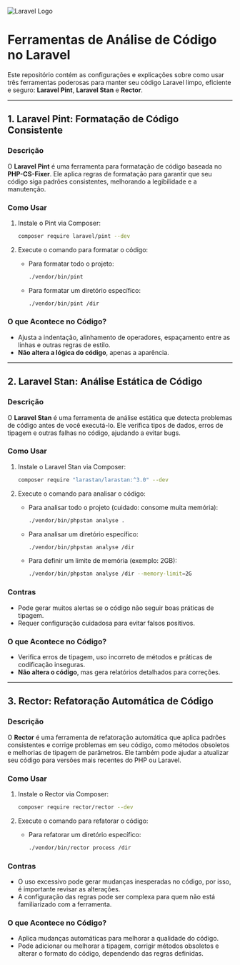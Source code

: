 ![Laravel Logo](https://picperf.io/https://laravelnews.s3.amazonaws.com/images/phpstan.jpg)

# Ferramentas de Análise de Código no Laravel

Este repositório contém as configurações e explicações sobre como usar três ferramentas poderosas para manter seu código Laravel limpo, eficiente e seguro: **Laravel Pint**, **Laravel Stan** e **Rector**.

---

## 1. Laravel Pint: Formatação de Código Consistente

### Descrição
O **Laravel Pint** é uma ferramenta para formatação de código baseada no **PHP-CS-Fixer**. Ele aplica regras de formatação para garantir que seu código siga padrões consistentes, melhorando a legibilidade e a manutenção.

### Como Usar
1. Instale o Pint via Composer:
   ```bash
   composer require laravel/pint --dev
   ```

2. Execute o comando para formatar o código:
   - Para formatar todo o projeto:
     ```bash
     ./vendor/bin/pint
     ```
   - Para formatar um diretório específico:
     ```bash
     ./vendor/bin/pint /dir
     ```

### O que Acontece no Código?
- Ajusta a indentação, alinhamento de operadores, espaçamento entre as linhas e outras regras de estilo.
- **Não altera a lógica do código**, apenas a aparência.

---

## 2. Laravel Stan: Análise Estática de Código

### Descrição
O **Laravel Stan** é uma ferramenta de análise estática que detecta problemas de código antes de você executá-lo. Ele verifica tipos de dados, erros de tipagem e outras falhas no código, ajudando a evitar bugs.

### Como Usar
1. Instale o Laravel Stan via Composer:
   ```bash
   composer require "larastan/larastan:^3.0" --dev
    ```

2. Execute o comando para analisar o código:
   - Para analisar todo o projeto (cuidado: consome muita memória):
     ```bash
     ./vendor/bin/phpstan analyse .
      ```
   - Para analisar um diretório específico:
     ```bash
     ./vendor/bin/phpstan analyse /dir
     ```
   - Para definir um limite de memória (exemplo: 2GB):
     ```bash
     ./vendor/bin/phpstan analyse /dir --memory-limit=2G
     ```

### Contras
- Pode gerar muitos alertas se o código não seguir boas práticas de tipagem.
- Requer configuração cuidadosa para evitar falsos positivos.

### O que Acontece no Código?
- Verifica erros de tipagem, uso incorreto de métodos e práticas de codificação inseguras.
- **Não altera o código**, mas gera relatórios detalhados para correções.

---

## 3. Rector: Refatoração Automática de Código

### Descrição
O **Rector** é uma ferramenta de refatoração automática que aplica padrões consistentes e corrige problemas em seu código, como métodos obsoletos e melhorias de tipagem de parâmetros. Ele também pode ajudar a atualizar seu código para versões mais recentes do PHP ou Laravel.

### Como Usar
1. Instale o Rector via Composer:
   ```bash
   composer require rector/rector --dev
   ```

2. Execute o comando para refatorar o código:
   - Para refatorar um diretório específico:
     ```bash
     ./vendor/bin/rector process /dir
     ```

### Contras
- O uso excessivo pode gerar mudanças inesperadas no código, por isso, é importante revisar as alterações.
- A configuração das regras pode ser complexa para quem não está familiarizado com a ferramenta.

### O que Acontece no Código?
- Aplica mudanças automáticas para melhorar a qualidade do código.
- Pode adicionar ou melhorar a tipagem, corrigir métodos obsoletos e alterar o formato do código, dependendo das regras definidas.
